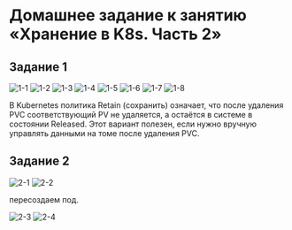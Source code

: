 # Домашнее задание к занятию «Хранение в K8s. Часть 2»
## Задание 1
![1-1](https://github.com/user-attachments/assets/d71c05a5-3e74-4add-b4cf-481e34d7be3f)
![1-2](https://github.com/user-attachments/assets/67797f62-371c-4696-87b8-83c3eb63023c)
![1-3](https://github.com/user-attachments/assets/6841d0f7-90b2-44e3-a895-6670f1823139)
![1-4](https://github.com/user-attachments/assets/c95e1d9a-3589-44c3-8db0-9f23f09c8dba)
![1-5](https://github.com/user-attachments/assets/82018237-28eb-4469-a8cc-7a8ee9aec1a6)
![1-6](https://github.com/user-attachments/assets/0f13a465-455c-4539-81a8-da2d3b5164ae)
![1-7](https://github.com/user-attachments/assets/945aa2c5-8c64-4b94-8e0c-3118df47b0c6)
![1-8](https://github.com/user-attachments/assets/3afda321-7a56-4b09-9b43-c2d46f2b8e0a)

В Kubernetes политика Retain (сохранить) означает, что после удаления PVC соответствующий PV не удаляется, а остаётся в системе в состоянии Released. Этот вариант полезен, если нужно вручную управлять данными на томе после удаления PVC.

## Задание 2
![2-1](https://github.com/user-attachments/assets/87165a05-0047-4b30-96e1-799a11dbc9f8)
![2-2](https://github.com/user-attachments/assets/aa779d20-9f37-4a0f-aef2-0af0d6f71bfd)

пересоздаем под.

![2-3](https://github.com/user-attachments/assets/83a8b3dc-13b2-4729-8555-739494faf9ef)
![2-4](https://github.com/user-attachments/assets/dd15c64a-0ab9-481c-a325-b8a1a590a88d)
